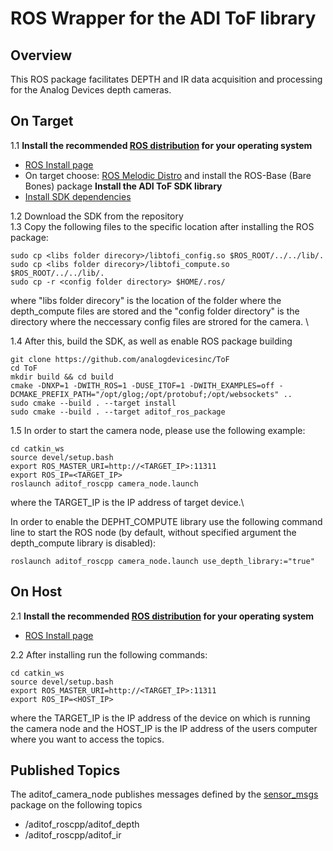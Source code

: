 
# ROS Wrapper for the ADI ToF library

## Overview
This ROS package facilitates DEPTH and IR data acquisition and processing for the Analog Devices depth cameras.

## On Target
  
1.1 **Install the recommended [ROS distribution](http://wiki.ros.org/Distributions) for your operating system**
  - [ROS Install page](http://wiki.ros.org/ROS/Installation)
  - On target choose: [ROS Melodic Distro](http://wiki.ros.org/melodic/Installation/Ubuntu) and install the ROS-Base (Bare Bones) package
**Install the ADI ToF SDK library**
  - [Install SDK dependencies](https://github.com/analogdevicesinc/ToF/blob/6c7fb376aeec73a21ab177adf297c5781bcbd544/doc/linux/build_instructions.md#installing-the-dependencies)

  1.2 Download the SDK from the repository \
  1.3 Copy the following files to the specific location after installing the ROS package:
  
  ```console
  sudo cp <libs folder direcory>/libtofi_config.so $ROS_ROOT/../../lib/.
  sudo cp <libs folder direcory>/libtofi_compute.so $ROS_ROOT/../../lib/.
  sudo cp -r <config folder directory> $HOME/.ros/
  ```
  where "libs folder direcory" is the location of the folder where the depth_compute files are stored and the "config folder directory" is the directory where the neccessary config files are strored for the camera. \


  1.4 After this, build the SDK, as well as enable ROS package building 

```console
git clone https://github.com/analogdevicesinc/ToF
cd ToF
mkdir build && cd build
cmake -DNXP=1 -DWITH_ROS=1 -DUSE_ITOF=1 -DWITH_EXAMPLES=off -DCMAKE_PREFIX_PATH="/opt/glog;/opt/protobuf;/opt/websockets" .. 
sudo cmake --build . --target install
sudo cmake --build . --target aditof_ros_package
```
1.5 In order to start the camera node, please use the following example:
```console
cd catkin_ws
source devel/setup.bash
export ROS_MASTER_URI=http://<TARGET_IP>:11311
export ROS_IP=<TARGET_IP>
roslaunch aditof_roscpp camera_node.launch
```
where the TARGET_IP is the IP address of target device.\

In order to enable the DEPHT_COMPUTE library use the following command line to start the ROS node (by default, without specified argument the depth_compute library is disabled):
```console
roslaunch aditof_roscpp camera_node.launch use_depth_library:="true"

```

## On Host
 2.1 **Install the recommended [ROS distribution](http://wiki.ros.org/Distributions) for your operating system**
  - [ROS Install page](http://wiki.ros.org/ROS/Installation)

 2.2 After installing run the following commands:
 ```console
cd catkin_ws
source devel/setup.bash
export ROS_MASTER_URI=http://<TARGET_IP>:11311
export ROS_IP=<HOST_IP>
```
where the TARGET_IP is the IP address of the device on which is running the camera node and the HOST_IP is the IP address of the users computer where you want to access the topics.


## Published Topics
The aditof_camera_node publishes messages defined by the [sensor_msgs](http://wiki.ros.org/sensor_msgs) package on the following topics
- /aditof_roscpp/aditof_depth 
- /aditof_roscpp/aditof_ir

